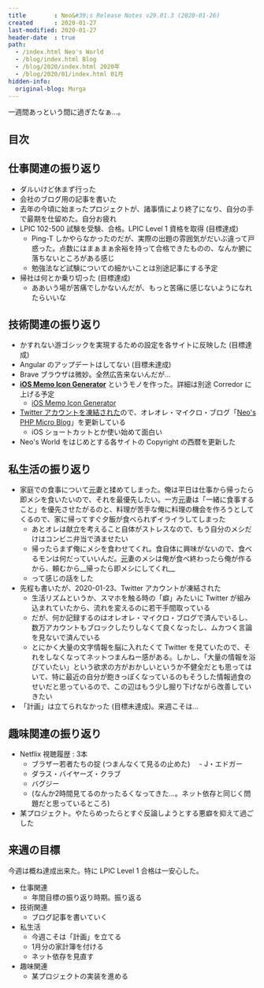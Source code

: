 ```yaml
---
title        : Neo&#39;s Release Notes v29.01.3 (2020-01-26)
created      : 2020-01-27
last-modified: 2020-01-27
header-date  : true
path:
  - /index.html Neo's World
  - /blog/index.html Blog
  - /blog/2020/index.html 2020年
  - /blog/2020/01/index.html 01月
hidden-info:
  original-blog: Murga
---
```


一週間あっという間に過ぎたなぁ…。

## 目次

## 仕事関連の振り返り

- ダルいけど休まず行った
- 会社のブログ用の記事を書いた
- 去年の今頃に始まったプロジェクトが、諸事情により終了になり、自分の手で最期を仕留めた。自分お疲れ
- LPIC 102-500 試験を受験、合格。LPIC Level 1 資格を取得 (目標達成)
  - Ping-T しかやらなかったのだが、実際の出題の雰囲気がだいぶ違って戸惑った。点数にはまぁまぁ余裕を持って合格できたものの、なんか腑に落ちないところがある感じ
  - 勉強法など試験についての細かいことは別途記事にする予定
- 帰社は何とか乗り切った (目標達成)
  - ああいう場が苦痛でしかないんだが、もっと苦痛に感じないようになれたらいいな

## 技術関連の振り返り

- かすれない游ゴシックを実現するための設定を各サイトに反映した (目標達成)
- Angular のアップデートはしてない (目標未達成)
- Brave ブラウザは微妙。全然広告来ないんだが…
- __[iOS Memo Icon Generator](https://github.com/Neos21/ios-memo-icon-generator)__ というモノを作った。詳細は別途 Corredor に上げる予定
  - [iOS Memo Icon Generator](https://neos21.github.io/ios-memo-icon-generator/)
- [Twitter アカウントを凍結された](25-01.html)ので、オレオレ・マイクロ・ブログ「[Neo's PHP Micro Blog](https://github.com/Neos21/neos-php-micro-blog)」を更新している
  - iOS ショートカットとか使い始めて面白い
- Neo's World をはじめとする各サイトの Copyright の西暦を更新した

## 私生活の振り返り

- 家庭での食事について<ins datetime="2021-03-26T00:00Z">元</ins>妻と揉めてしまった。俺は平日は仕事から帰ったら即メシを食いたいので、それを最優先したい。一方<ins datetime="2021-03-26T00:00Z">元</ins>妻は「一緒に食事すること」を優先させたがるのと、料理が苦手な俺に料理の機会を作ろうとしてくるので、家に帰ってすぐ夕飯が食べられずイライラしてしまった
  - あとオレは献立を考えること自体がストレスなので、もう自分のメシだけはコンビニ弁当で済ませたい
  - 帰ったらまず俺にメシを食わせてくれ。食自体に興味がないので、食べるモンは何だっていいんだ。<ins datetime="2021-03-26T00:00Z">元</ins>妻のメシは俺が食べ終わったら俺が作るから、頼むから__帰ったら即メシにしてくれ__
  - って感じの話をした
- 先程も書いたが、2020-01-23、Twitter アカウントが凍結された
  - 生活リズムというか、スマホを触る時の「癖」みたいに Twitter が組み込まれていたから、流れを変えるのに若干手間取っている
  - だが、何か記録するのはオレオレ・マイクロ・ブログで済んでいるし、数万アカウントもブロックしたりしなくて良くなったし、ムカつく言論を見ないで済んでいる
  - とにかく大量の文字情報を脳に入れたくて Twitter を見ていたので、それをしなくなってネットつまんねー感がある。しかし、「大量の情報を浴びていたい」という欲求の方がおかしいというか不健全だとも思ってはいて、特に最近の自分が飽きっぽくなっているのもそうした情報過食のせいだと思っているので、この辺はもう少し掘り下げながら改善していきたい
- 「計画」は立てられなかった (目標未達成)。来週こそは…

## 趣味関連の振り返り

- Netflix 視聴履歴 : 3本
  - ブラザー若者たちの掟 (つまんなくて見るの止めた) 　- J・エドガー
  - ダラス・バイヤーズ・クラブ
  - バグジー
  - (なんか2時間見てるのかったるくなってきた…。ネット依存と同じく問題だと思っているところ)
- 某プロジェクト。やたらめったらとすぐ反論しようとする悪癖を抑えて過ごした

## 来週の目標

今週は概ね達成出来た。特に LPIC Level 1 合格は一安心した。

- 仕事関連
  - 年間目標の振り返り時期。振り返る
- 技術関連
  - ブログ記事を書いていく
- 私生活
  - 今週こそは「計画」を立てる
  - 1月分の家計簿を付ける
  - ネット依存を見直す
- 趣味関連
  - 某プロジェクトの実装を進める
